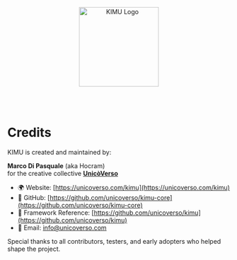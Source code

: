 <p align="center">
  <img src="/images/logo_kimu.png" alt="KIMU Logo" width="180" />
</p>
<br>
<br>

# Credits

KIMU is created and maintained by:

**Marco Di Pasquale** (aka Hocram)  
for the creative collective **[UnicòVerso](https://unicoverso.com)**

- 🌍 Website: [https://unicoverso.com/kimu](https://unicoverso.com/kimu)
- 🐙 GitHub: [https://github.com/unicoverso/kimu-core](https://github.com/unicoverso/kimu-core)
- 🚀 Framework Reference: [https://github.com/unicoverso/kimu](https://github.com/unicoverso/kimu)
- 📩 Email: [info@unicoverso.com](mailto:info@unicoverso.com)

Special thanks to all contributors, testers, and early adopters who helped shape the project.
